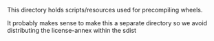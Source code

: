 This directory holds scripts/resources used for precompiling wheels.

It probably makes sense to make this a separate directory so we avoid distributing the license-annex within the sdist
